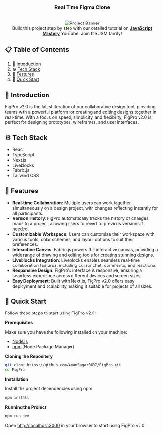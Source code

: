 
<h3 align="center">Real Time Figma Clone</h3>
<div align="center">
  <br />
    <a href="https://drive.google.com/file/d/1xIfESKQiYcqBY_9hplAaNCSpOEYkOvT5/view?usp=sharing" target="_blank">
      <img src="https://drive.google.com/uc?id=1xIfESKQiYcqBY_9hplAaNCSpOEYkOvT5" alt="Project Banner">
    </a>
  <br />

  <div>
     Build this project step by step with our detailed tutorial on <a href="https://www.youtube.com/@javascriptmastery/videos" target="_blank"><b>JavaScript Mastery</b></a> YouTube. Join the JSM family!
    </div>
</div>

## 📋 Table of Contents

1. 🤖 [Introduction](#introduction)
2. ⚙️ [Tech Stack](#tech-stack)
3. 🔋 [Features](#features)
4. 🤸 [Quick Start](#quick-start)

## <a name="introduction">🤖 Introduction</a>

FigPro v2.0 is the latest iteration of our collaborative design tool, providing teams with a powerful platform for creating and editing designs together in real-time. With a focus on speed, simplicity, and flexibility, FigPro v2.0 is perfect for designing prototypes, wireframes, and user interfaces.

## <a name="tech-stack">⚙️ Tech Stack</a>

- React
- TypeScript
- Next.js
- Liveblocks
- Fabric.js
- Tailwind CSS

## <a name="features">🔋 Features</a>

- **Real-time Collaboration**: Multiple users can work together simultaneously on a design project, with changes reflecting instantly for all participants.
- **Version History**: FigPro automatically tracks the history of changes made to a project, allowing users to revert to previous versions if needed.
- **Customizable Workspace**: Users can customize their workspace with various tools, color schemes, and layout options to suit their preferences.
- **Interactive Canvas**: Fabric.js powers the interactive canvas, providing a wide range of drawing and editing tools for creating stunning designs.
- **Liveblocks Integration**: Liveblocks enables seamless real-time collaboration features, including cursor chat, comments, and reactions.
- **Responsive Design**: FigPro's interface is responsive, ensuring a seamless experience across different devices and screen sizes.
- **Easy Deployment**: Built with Next.js, FigPro v2.0 offers easy deployment and scalability, making it suitable for projects of all sizes.

## <a name="quick-start">🤸 Quick Start</a>

Follow these steps to start using FigPro v2.0:

**Prerequisites**

Make sure you have the following installed on your machine:
- [Node.js](https://nodejs.org/en)
- [npm](https://www.npmjs.com/) (Node Package Manager)

**Cloning the Repository**

```bash
git clone https://github.com/AmanSagar0607/FigPro.git
cd FigPro
```

**Installation**

Install the project dependencies using npm:

```bash
npm install
```

**Running the Project**

```bash
npm run dev
```

Open [http://localhost:3000](http://localhost:3000) in your browser to start using FigPro v2.0.

```
